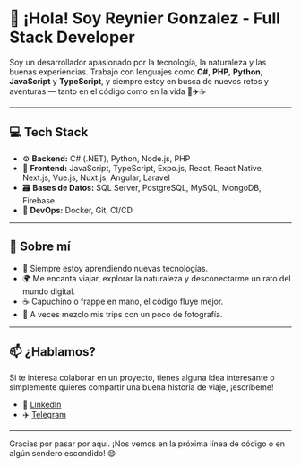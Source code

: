 # 👋 ¡Hola! Soy Reynier Gonzalez - Full Stack Developer

Soy un desarrollador apasionado por la tecnología, la naturaleza y las buenas experiencias. Trabajo con lenguajes como **C#**, **PHP**, **Python**, **JavaScript** y **TypeScript**, y siempre estoy en busca de nuevos retos y aventuras — tanto en el código como en la vida 🌿✈️☕

---

## 💻 Tech Stack

- ⚙️ **Backend:** C# (.NET), Python, Node.js, PHP
- 🎨 **Frontend:** JavaScript, TypeScript, Expo.js, React, React Native, Next.js, Vue.js, Nuxt.js, Angular, Laravel
- 🗃️ **Bases de Datos:** SQL Server, PostgreSQL, MySQL, MongoDB, Firebase
- 🐳 **DevOps:** Docker, Git, CI/CD

---

## 🚀 Sobre mí

- 🌱 Siempre estoy aprendiendo nuevas tecnologías.
- 🌍 Me encanta viajar, explorar la naturaleza y desconectarme un rato del mundo digital.
- ☕ Capuchino o frappe en mano, el código fluye mejor.
- 📸 A veces mezclo mis trips con un poco de fotografía.

---

## 📫 ¿Hablamos?

Si te interesa colaborar en un proyecto, tienes alguna idea interesante o simplemente quieres compartir una buena historia de viaje, ¡escríbeme!

- 💼 [LinkedIn](https://www.linkedin.com/in/tu-usuario)  
- ✈️ [Telegram](https://t.me/tu_usuario)

---

Gracias por pasar por aquí. ¡Nos vemos en la próxima línea de código o en algún sendero escondido! 😄

